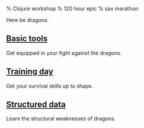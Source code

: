 % Clojure workshop
% 120 hour epic
% sax marathon

Here be dragons.

## [Basic tools]

Get equipped in your fight against the dragons.

## [Training day]

Get your survival skills up to shape.

## [Structured data]

Learn the structural weaknesses of dragons.

[Basic tools]: basic-tools.html
[Training day]: training-day.html
[Structured data]: structured-data.html
